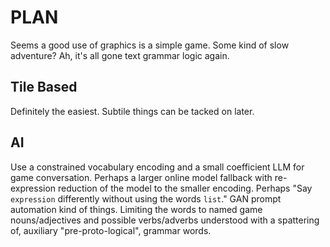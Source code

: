 # PLAN

Seems a good use of graphics is a simple game. Some kind of slow adventure? Ah, it's all gone text grammar logic again.

## Tile Based

Definitely the easiest. Subtile things can be tacked on later.

## AI

Use a constrained vocabulary encoding and a small coefficient LLM for game conversation. Perhaps a larger online model fallback with re-expression reduction of the model to the smaller encoding. Perhaps "Say `expression` differently without using the words `list`." GAN prompt automation kind of things. Limiting the words to named game nouns/adjectives and possible verbs/adverbs understood with a spattering of, auxiliary "pre-proto-logical", grammar words.

